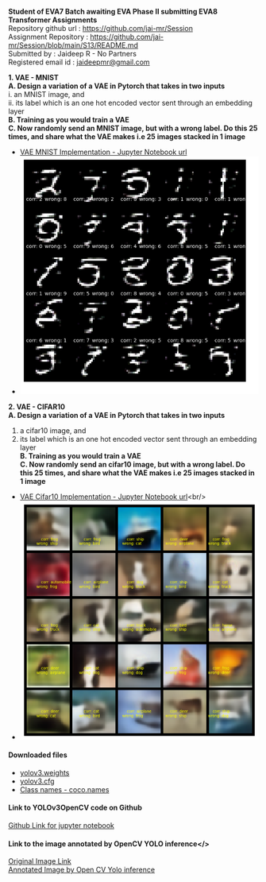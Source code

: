 **Student of EVA7 Batch awaiting EVA Phase II submitting EVA8 Transformer Assignments** </br>
Repository github url : https://github.com/jai-mr/Session </br>
Assignment Repository : https://github.com/jai-mr/Session/blob/main/S13/README.md </br>
Submitted by : Jaideep R - No Partners</br>
Registered email id : jaideepmr@gmail.com</br>


**1. VAE - MNIST**</br>
**A. Design a variation of a VAE in Pytorch that takes in two inputs**</br>
i. an MNIST image, and</br>
ii. its label which is an one hot encoded vector sent through an embedding layer</br>
**B. Training as you would train a VAE**</br>
**C. Now randomly send an MNIST image, but with a wrong label. Do this 25 times, and share what the VAE makes i.e 25 images stacked in 1 image**</br>

- [VAE MNIST Implementation - Jupyter Notebook url](https://github.com/jai-mr/Session/blob/main/S13/1_s13_vae_mnist.ipynb)<br/>
- <img src="images/1_vae_mnist.png" alt="VAE - MNIST Output"/></br>

**2. VAE - CIFAR10**</br>
**A. Design a variation of a VAE in Pytorch that takes in two inputs**</br>
1. a cifar10  image, and</br>
2. its label which is an one hot encoded vector sent through an embedding layer</br>
**B. Training as you would train a VAE**</br>
**C. Now randomly send an cifar10 image, but with a wrong label. Do this 25 times, and share what the VAE makes i.e 25 images stacked in 1 image**</br>

- [VAE Cifar10 Implementation - Jupyter Notebook url]([https://github.com/jai-mr/Session/blob/main/S13/1_s13_vae_mnist.ipynb](https://github.com/jai-mr/Session/blob/main/S13/2_s13_vae_cifar10.ipynb))<br/>
- <img src="images/1_vae_cifar10.png" alt="VAE - Cifar10 Output"/></br>


#### Downloaded files
- [yolov3.weights](https://drive.google.com/file/d/1n_goSSxtYNFhKCEGR6GRkN8fmbX-rOjH/view?usp=share_link)
- [yolov3.cfg](https://drive.google.com/file/d/18KDbkH2435Bt9BqV2-rPH6XOiexnP-Yp/view?usp=share_link)
- [Class names - coco.names](https://drive.google.com/file/d/1nJVVGHu8dnVJ-6lMLAeqGnJy7O0F1Kox/view?usp=share_link)

#### Link to YOLOv3OpenCV code on Github<br/>
[Github Link for jupyter notebook](https://github.com/jai-mr/Session/blob/main/S12/S12_1/12_1_Assignment_Yolo3.ipynb)

#### Link to the image annotated by OpenCV YOLO inference</>
[Original Image Link](image/Self_1.jpeg)<br/>
[Annotated Image by Open CV Yolo inference](image/Self_1_bb.png)

 
